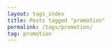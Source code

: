 ```yaml
---
layout: tags_index
title: Posts tagged "promotion"
permalink: /tags/promotion/
tag: promotion
---
```

